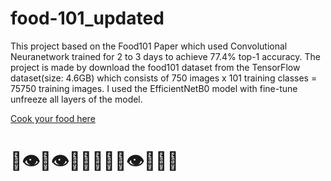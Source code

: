 # food-101_updated

This project based on the Food101 Paper which used Convolutional Neuranetwork trained for 2 to 3 days to achieve 77.4% top-1 accuracy. The project is made by download the food101 dataset from the TensorFlow dataset(size: 4.6GB) which consists of 750 images x 101 training classes = 75750 training images. I used the EfficientNetB0 model with fine-tune unfreeze all layers of the model.


[Cook your food here](https://share.streamlit.io/subha996/food-101_updated/main/food101.py)
# 🍗👁🍗👁🍗🍕🍕👀🍕👁🍗🍕👀

